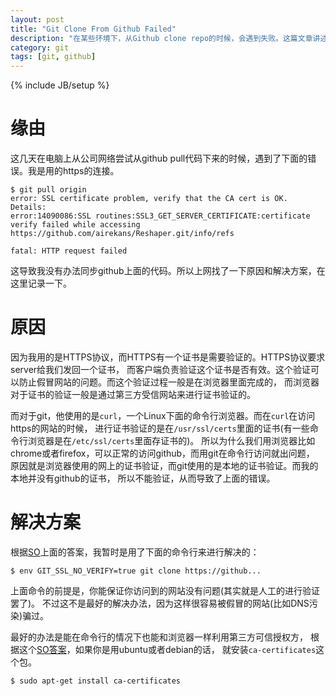 ```yaml
---
layout: post
title: "Git Clone From Github Failed"
description: "在某些环境下，从Github clone repo的时候，会遇到失败。这篇文章讲述了其中的一个解决方案。"
category: git
tags: [git, github]
---
```

{% include JB/setup %}

# 缘由

这几天在电脑上从公司网络尝试从github pull代码下来的时候，遇到了下面的错误。我是用的https的连接。

    $ git pull origin
    error: SSL certificate problem, verify that the CA cert is OK. Details:
    error:14090086:SSL routines:SSL3_GET_SERVER_CERTIFICATE:certificate verify failed while accessing https://github.com/airekans/Reshaper.git/info/refs

    fatal: HTTP request failed

这导致我没有办法同步github上面的代码。所以上网找了一下原因和解决方案，在这里记录一下。

# 原因

因为我用的是HTTPS协议，而HTTPS有一个证书是需要验证的。HTTPS协议要求server给我们发回一个证书，
而客户端负责验证这个证书是否有效。这个验证可以防止假冒网站的问题。而这个验证过程一般是在浏览器里面完成的，
而浏览器对于证书的验证一般是通过第三方受信网站来进行证书验证的。

而对于git，他使用的是`curl`，一个Linux下面的命令行浏览器。而在`curl`在访问https的网站的时候，
进行证书验证的是在`/usr/ssl/certs`里面的证书(有一些命令行浏览器是在`/etc/ssl/certs`里面存证书的)。
所以为什么我们用浏览器比如chrome或者firefox，可以正常的访问github，而用git在命令行访问就出问题，
原因就是浏览器使用的网上的证书验证，而git使用的是本地的证书验证。而我的本地并没有github的证书，
所以不能验证，从而导致了上面的错误。

# 解决方案

根据[SO](http://stackoverflow.com/a/4454754)上面的答案，我暂时是用了下面的命令行来进行解决的：

    $ env GIT_SSL_NO_VERIFY=true git clone https://github...

上面命令的前提是，你能保证你访问到的网站没有问题(其实就是人工的进行验证罢了)。
不过这不是最好的解决办法，因为这样很容易被假冒的网站(比如DNS污染)骗过。

最好的办法是能在命令行的情况下也能和浏览器一样利用第三方可信授权方，
根据这个[SO答案](http://stackoverflow.com/a/13325898)，如果你是用ubuntu或者debian的话，
就安装`ca-certificates`这个包。

    $ sudo apt-get install ca-certificates
